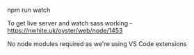 npm run watch

To get live server and watch sass working - https://nwhite.uk/oyster/web/node/1453

No node modules required as we're using VS Code extensions
